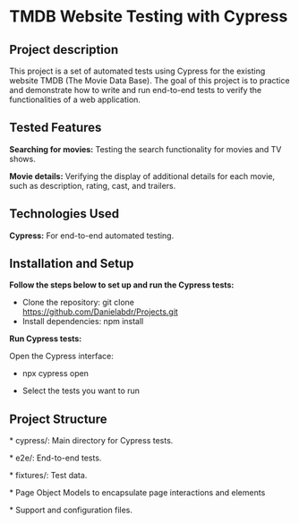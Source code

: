 <h1>TMDB Website Testing with Cypress</h1>
<h2>Project description</h2>
This project is a set of automated tests using Cypress for the existing website TMDB (The Movie Data Base). The goal of this project is to practice and demonstrate how to write and run end-to-end tests to verify the functionalities of a web application.

<h2>Tested Features</h2>
<b>Searching for movies:</b> Testing the search functionality for movies and TV shows.
<p><b>Movie details:</b> Verifying the display of additional details for each movie, such as description, rating, cast, and trailers.</p>

<h2>Technologies Used</h2>

<b>Cypress:</b> For end-to-end automated testing.

<h2>Installation and Setup</h2>

<b>Follow the steps below to set up and run the Cypress tests:</b>
* Clone the repository:
git clone https://github.com/Danielabdr/Projects.git
* Install dependencies:
npm install

<b>Run Cypress tests:</b>

Open the Cypress interface:
* npx cypress open

* Select the tests you want to run

<h2>Project Structure</h2>
* cypress/: Main directory for Cypress tests.</p>
<p>* e2e/: End-to-end tests.</p> 
<p>* fixtures/: Test data.</p> 
<p>* Page Object Models to encapsulate page interactions and elements</p>
<p>* Support and configuration files.</p>

